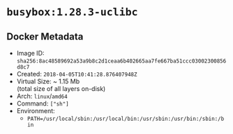 # `busybox:1.28.3-uclibc`

## Docker Metadata

- Image ID: `sha256:8ac48589692a53a9b8c2d1ceaa6b402665aa7fe667ba51ccc03002300856d8c7`
- Created: `2018-04-05T10:41:28.876407948Z`
- Virtual Size: ~ 1.15 Mb  
  (total size of all layers on-disk)
- Arch: `linux`/`amd64`
- Command: `["sh"]`
- Environment:
  - `PATH=/usr/local/sbin:/usr/local/bin:/usr/sbin:/usr/bin:/sbin:/bin`
